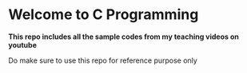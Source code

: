 <h1> Welcome to C Programming </h1>

<b> This repo includes all the sample codes from my teaching videos on youtube </b> </br>
<p> Do make sure to use this repo for reference purpose only </p>
